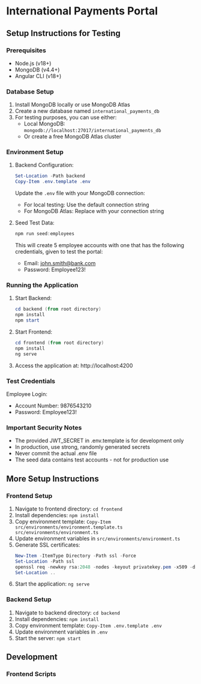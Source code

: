 # International Payments Portal

## Setup Instructions for Testing

### Prerequisites
- Node.js (v18+)
- MongoDB (v4.4+)
- Angular CLI (v18+)

### Database Setup
1. Install MongoDB locally or use MongoDB Atlas
2. Create a new database named `international_payments_db`
3. For testing purposes, you can use either:
   - Local MongoDB: `mongodb://localhost:27017/international_payments_db`
   - Or create a free MongoDB Atlas cluster

### Environment Setup
1. Backend Configuration:
   ```powershell
   Set-Location -Path backend
   Copy-Item .env.template .env
   ```
   Update the `.env` file with your MongoDB connection:
   - For local testing: Use the default connection string
   - For MongoDB Atlas: Replace with your connection string

2. Seed Test Data:
   ```powershell
   npm run seed:employees
   ```
   This will create 5 employee accounts with one that has the following credentials, given to test the portal:
   - Email: john.smith@bank.com
   - Password: Employee123!

### Running the Application
1. Start Backend:
   ```powershell
   cd backend (from root directory)
   npm install
   npm start
   ```

2. Start Frontend:
   ```powershell
   cd frontend (from root directory)
   npm install
   ng serve
   ```

3. Access the application at: http://localhost:4200

### Test Credentials
Employee Login:
- Account Number: 9876543210
- Password: Employee123!

### Important Security Notes
- The provided JWT_SECRET in .env.template is for development only
- In production, use strong, randomly generated secrets
- Never commit the actual .env file
- The seed data contains test accounts - not for production use 

## More Setup Instructions

### Frontend Setup
1. Navigate to frontend directory: `cd frontend`
2. Install dependencies: `npm install`
3. Copy environment template: `Copy-Item src/environments/environment.template.ts src/environments/environment.ts`
4. Update environment variables in `src/environments/environment.ts`
5. Generate SSL certificates:
   ```powershell
   New-Item -ItemType Directory -Path ssl -Force
   Set-Location -Path ssl
   openssl req -newkey rsa:2048 -nodes -keyout privatekey.pem -x509 -days 365 -out certificate.pem
   Set-Location ..
   ```
6. Start the application: `ng serve`

### Backend Setup
1. Navigate to backend directory: `cd backend`
2. Install dependencies: `npm install`
3. Copy environment template: `Copy-Item .env.template .env`
4. Update environment variables in `.env`
5. Start the server: `npm start`

## Development

### Frontend Scripts
